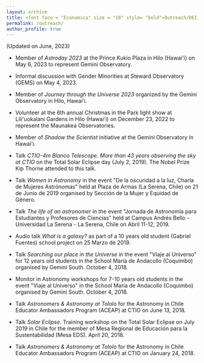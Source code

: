 ```yaml
---
layout: archive
title: <font face = "Economica" size = "10" style= "bold">Outreach/DEI activities</font>
permalink: /outreach/
author_profile: true
---
```


(Updated on June, 2023)

<ul> 
 <li> <p> Member of <em>Astroday 2023</em> at the Prince Kukio Plaza in Hilo (Hawai'i) on May 6, 2023 to represent Gemini Observatory. </p> </li>
    
 <li> <p> Informal discussion with Gender Minorities at Steward Observatory (GEMS) on May 4, 2023. </p> </li>
  
 <li> <p> Member of <em>Journey through the Universe 2023</em> organized by the Gemini Observatory in Hilo, Hawai'i. </p> </li>
    
 <li> <p> Volunteer at the 6th annual Christmas in the Park light show at Lili'uokalani Gardens in Hilo (Hawai'i) on December 23, 2022 to represent the Maunakea Observatories. </p> </li>
   
  <li> <p> Member of <em>Shadow the Scientist</em> initiative at the Gemini Observatory in Hawai'i. </p> </li>

  <li> <p> Talk <em>CTIO-4m Blanco Telescope. More than 43 years observing the sky at CTIO</em> on the Total Solar Eclipse day (July 2, 2019). The Nobel Prize Kip Thorne attended to this talk. </p> </li>

  <li> <p> Talk <em>Women in Astronomy</em> in the event "De la oscuridad a la luz, Charla de Mujeres Astrónomas" held at Plaza de Armas (La Serena, Chile) on 21 de Junio de 2019 organised by Sección de la Mujer y Equidad de Género. </p> </li>

  <li> <p> Talk <em>The life of an astronomer</em> in the event "Jornada de Astronomía para Estudiantes y Profesores de Ciencias" held at Campus Andrés Bello - Universidad La Serena - La Serena, Chile on Abril 11-12, 2019. </p> </li>

  <li> <p> Audio talk <em>What is a galaxy?</em> as part of a 10 years old student (Gabriel Fuentes) school project on 25 Marzo de 2019. </p> </li>

  <li> <p> Talk <em>Searching our place in the Universe</em> in the event "Viaje al Universo" for 12 years old students in the School María de Andacollo (Coquimbo) organised by Gemini South. October 4, 2018. </p> </li>

  <li> <p> Monitor in Astronomy workshops for 7-10 years old students in the event "Viaje al Universo" in the School María de Andacollo (Coquimbo) organised by Gemini South. October 4, 2018. </p> </li>

  <li> <p> Talk <em>Astronomers & Astronomy at Tololo</em> for the Astronomy in Chile Educator Ambassadors Program (ACEAP) at CTIO on June 13, 2018. </p> </li>

  <li> <p> Talk <em>Solar Eclipse</em>. Training workshop on the Total Solar Eclipse on July 2019 in Chile for the member of Mesa Regional de Educación para la Sustentabilidad (Mesa EDS). April 20, 2018. </p> </li>

  <li> <p> Talk <em>Astronomers & Astronomy at Tololo</em> for the Astronomy in Chile Educator Ambassadors Program (ACEAP) at CTIO on January 24, 2018. </p> </li>
</ul>
